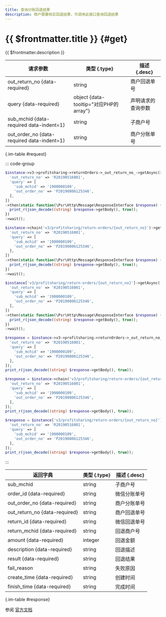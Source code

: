 ```yaml
---
title: 查询分账回退结果
description: 商户需要核实回退结果，可调用此接口查询回退结果
---
```


# {{ $frontmatter.title }} {#get}

{{ $frontmatter.description }}

| 请求参数 | 类型 {.type} | 描述 {.desc}
| --- | --- | ---
| out_return_no {data-required} | string | 商户回退单号
| query {data-required} | object {data-tooltip="对应PHP的array"} | 声明请求的查询参数
| sub_mchid {data-required data-indent=1} | string | 子商户号
| out_order_no {data-required data-indent=1} | string | 商户分账单号

{.im-table #request}

::: code-group

```php [异步纯链式]
$instance->v3->profitsharing->returnOrders->_out_return_no_->getAsync([
  'out_return_no' => 'R20190516001',
  'query' => [
    'sub_mchid' => '1900000109',
    'out_order_no' => 'P20190806125346',
  ],
])
->then(static function(\Psr\Http\Message\ResponseInterface $response) {
  print_r(json_decode((string) $response->getBody(), true));
})
->wait();
```

```php [异步声明式]
$instance->chain('v3/profitsharing/return-orders/{out_return_no}')->getAsync([
  'out_return_no' => 'R20190516001',
  'query' => [
    'sub_mchid' => '1900000109',
    'out_order_no' => 'P20190806125346',
  ],
])
->then(static function(\Psr\Http\Message\ResponseInterface $response) {
  print_r(json_decode((string) $response->getBody(), true));
})
->wait();
```

```php [异步属性式]
$instance['v3/profitsharing/return-orders/{out_return_no}']->getAsync([
  'out_return_no' => 'R20190516001',
  'query' => [
    'sub_mchid' => '1900000109',
    'out_order_no' => 'P20190806125346',
  ],
])
->then(static function(\Psr\Http\Message\ResponseInterface $response) {
  print_r(json_decode((string) $response->getBody(), true));
})
->wait();
```

```php [同步纯链式]
$response = $instance->v3->profitsharing->returnOrders->_out_return_no_->get([
  'out_return_no' => 'R20190516001',
  'query' => [
    'sub_mchid' => '1900000109',
    'out_order_no' => 'P20190806125346',
  ],
]);
print_r(json_decode((string) $response->getBody(), true));
```

```php [同步声明式]
$response = $instance->chain('v3/profitsharing/return-orders/{out_return_no}')->get([
  'out_return_no' => 'R20190516001',
  'query' => [
    'sub_mchid' => '1900000109',
    'out_order_no' => 'P20190806125346',
  ],
]);
print_r(json_decode((string) $response->getBody(), true));
```

```php [同步属性式]
$response = $instance['v3/profitsharing/return-orders/{out_return_no}']->get([
  'out_return_no' => 'R20190516001',
  'query' => [
    'sub_mchid' => '1900000109',
    'out_order_no' => 'P20190806125346',
  ],
]);
print_r(json_decode((string) $response->getBody(), true));
```

:::

| 返回字典 | 类型 {.type} | 描述 {.desc}
| --- | --- | ---
| sub_mchid | string | 子商户号
| order_id {data-required} | string | 微信分账单号
| out_order_no {data-required} | string | 商户分账单号
| out_return_no {data-required} | string | 商户回退单号
| return_id {data-required} | string | 微信回退单号
| return_mchid {data-required} | string | 回退商户号
| amount {data-required} | integer | 回退金额
| description {data-required} | string | 回退描述
| result {data-required} | string | 回退结果
| fail_reason | string | 失败原因
| create_time {data-required} | string | 创建时间
| finish_time {data-required} | string | 完成时间

{.im-table #response}

参阅 [官方文档](https://pay.weixin.qq.com/wiki/doc/apiv3_partner/apis/chapter8_1_4.shtml)
